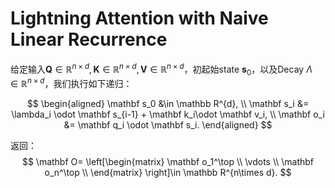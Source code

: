 # Lightning Attention with Naive Linear Recurrence

给定输入$\mathbf Q\in \mathbb R^{n\times d}, \mathbf K\in \mathbb R^{n\times d}, \mathbf V\in \mathbb R^{n\times d}$，初起始state $\mathbf s_0$，以及Decay $\Lambda\in \mathbb R^{n\times d}$，我们执行如下递归：

$$
\begin{aligned}
\mathbf s_0 &\in \mathbb R^{d}, \\
\mathbf s_i &= \lambda_i \odot \mathbf s_{i-1} + \mathbf k_i\odot \mathbf v_i, \\
\mathbf o_i &= \mathbf q_i \odot \mathbf s_i.
\end{aligned}
$$

返回：
$$
\mathbf O= \left[\begin{matrix}
\mathbf o_1^\top  \\
\vdots \\
\mathbf o_n^\top  \\
\end{matrix} \right]\in \mathbb R^{n\times d}.
$$
